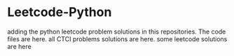 # Leetcode-Python
adding the python leetcode problem solutions in this repositories. 
The code files are here.
all CTCI problems solutions are here.
some leetcode solutions are here






































































































































































































































































































































































































































































































































































































































































































































































































































































































































































































































































































































































































